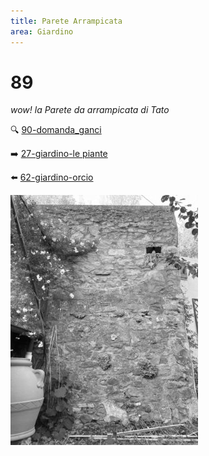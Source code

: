 ```yaml
---
title: Parete Arrampicata
area: Giardino
---
```

# 89
_wow! la Parete da arrampicata di Tato_

🔍 [90-domanda_ganci](90-domanda_ganci.md)

➡️ [27-giardino-le piante](27-giardino-le%20piante.md)

⬅️ [62-giardino-orcio](62-giardino-orcio.md)

![foto_96](_assets/preview/foto_96.jpg)